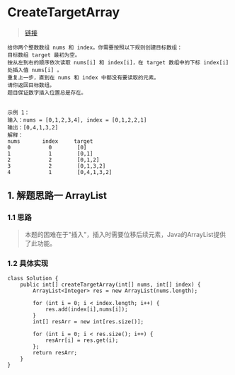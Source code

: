 # CreateTargetArray
> [链接](https://leetcode-cn.com/problems/create-target-array-in-the-given-order/)
```
给你两个整数数组 nums 和 index。你需要按照以下规则创建目标数组：
目标数组 target 最初为空。
按从左到右的顺序依次读取 nums[i] 和 index[i]，在 target 数组中的下标 index[i] 处插入值 nums[i] 。
重复上一步，直到在 nums 和 index 中都没有要读取的元素。
请你返回目标数组。
题目保证数字插入位置总是存在。
 

示例 1：
输入：nums = [0,1,2,3,4], index = [0,1,2,2,1]
输出：[0,4,1,3,2]
解释：
nums       index     target
0            0        [0]
1            1        [0,1]
2            2        [0,1,2]
3            2        [0,1,3,2]
4            1        [0,4,1,3,2]
```
## 1. 解题思路一 ArrayList
### 1.1 思路
> 本题的困难在于"插入"，插入时需要位移后续元素，Java的ArrayList提供了此功能。
### 1.2 具体实现
```
class Solution {
    public int[] createTargetArray(int[] nums, int[] index) {
        ArrayList<Integer> res = new ArrayList(nums.length);

        for (int i = 0; i < index.length; i++) {
            res.add(index[i],nums[i]);
        }
        int[] resArr = new int[res.size()];

        for (int i = 0; i < res.size(); i++) {
            resArr[i] = res.get(i);
        };
        return resArr;
    }
}
```